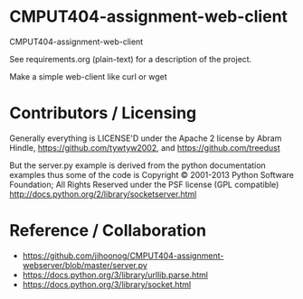 CMPUT404-assignment-web-client
==============================

CMPUT404-assignment-web-client

See requirements.org (plain-text) for a description of the project.

Make a simple web-client like curl or wget

Contributors / Licensing
========================

Generally everything is LICENSE'D under the Apache 2 license by Abram Hindle, 
https://github.com/tywtyw2002, and https://github.com/treedust

But the server.py example is derived from the python documentation
examples thus some of the code is Copyright © 2001-2013 Python
Software Foundation; All Rights Reserved under the PSF license (GPL
compatible) http://docs.python.org/2/library/socketserver.html

Reference / Collaboration
=========================
- https://github.com/jihoonog/CMPUT404-assignment-webserver/blob/master/server.py
- https://docs.python.org/3/library/urllib.parse.html
- https://docs.python.org/3/library/socket.html

